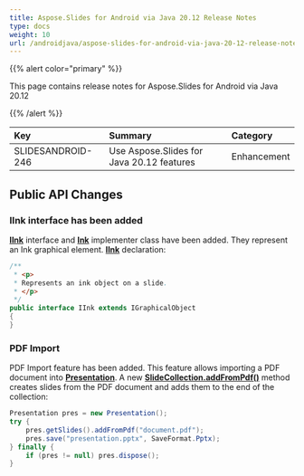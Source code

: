 ```yaml
---
title: Aspose.Slides for Android via Java 20.12 Release Notes
type: docs
weight: 10
url: /androidjava/aspose-slides-for-android-via-java-20-12-release-notes/
---
```


{{% alert color="primary" %}} 

This page contains release notes for Aspose.Slides for Android via Java 20.12

{{% /alert %}} 

|**Key**|**Summary**|**Category**|
| :- | :- | :- |
|SLIDESANDROID-246|Use Aspose.Slides for Java 20.12 features|Enhancement|


## **Public API Changes**
### IInk interface has been added
**[IInk](https://reference.aspose.com/slides/androidjava/com.aspose.slides/IInk)** interface and **[Ink](https://reference.aspose.com/slides/androidjava/com.aspose.slides/Ink)** implementer class have been added. They represent an Ink graphical element.
**[IInk](https://reference.aspose.com/slides/androidjava/com.aspose.slides/IInk)** declaration:

```java
/**
 * <p>
 * Represents an ink object on a slide.
 * </p>
 */
public interface IInk extends IGraphicalObject
{
}
```

### PDF Import
PDF Import feature has been added. This feature allows importing a PDF document into **[Presentation](https://reference.aspose.com/slides/androidjava/com.aspose.slides/Presentation)**. A new **[SlideCollection.addFromPdf()](https://reference.aspose.com/slides/androidjava/com.aspose.slides/SlideCollection#addFromPdf-java.lang.String-)** method creates slides from the PDF document and adds them to the end of the collection:

```java
Presentation pres = new Presentation();
try {
    pres.getSlides().addFromPdf("document.pdf");
    pres.save("presentation.pptx", SaveFormat.Pptx);
} finally {
    if (pres != null) pres.dispose();
}
```